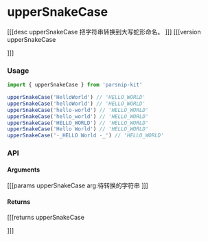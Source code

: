 # upperSnakeCase
[[[desc upperSnakeCase
把字符串转换到大写蛇形命名。
]]]
[[[version upperSnakeCase
  
]]]
### Usage

```ts
import { upperSnakeCase } from 'parsnip-kit'

upperSnakeCase('HelloWorld') // 'HELLO_WORLD'
upperSnakeCase('helloWorld') // 'HELLO_WORLD'
upperSnakeCase('hello-world') // 'HELLO_WORLD'
upperSnakeCase('hello_world') // 'HELLO_WORLD'
upperSnakeCase('HELLO_WORLD') // 'HELLO_WORLD'
upperSnakeCase('Hello World') // 'HELLO_WORLD'
upperSnakeCase('-_HELLO World -_') // 'HELLO_WORLD'
```


### API

#### Arguments
[[[params upperSnakeCase
arg:待转换的字符串
]]]
#### Returns
[[[returns upperSnakeCase

]]]